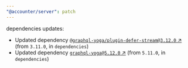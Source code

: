 ```yaml
---
"@accounter/server": patch
---
```

dependencies updates:
  - Updated dependency [`@graphql-yoga/plugin-defer-stream@3.12.0` ↗︎](https://www.npmjs.com/package/@graphql-yoga/plugin-defer-stream/v/3.12.0) (from `3.11.0`, in `dependencies`)
  - Updated dependency [`graphql-yoga@5.12.0` ↗︎](https://www.npmjs.com/package/graphql-yoga/v/5.12.0) (from `5.11.0`, in `dependencies`)
